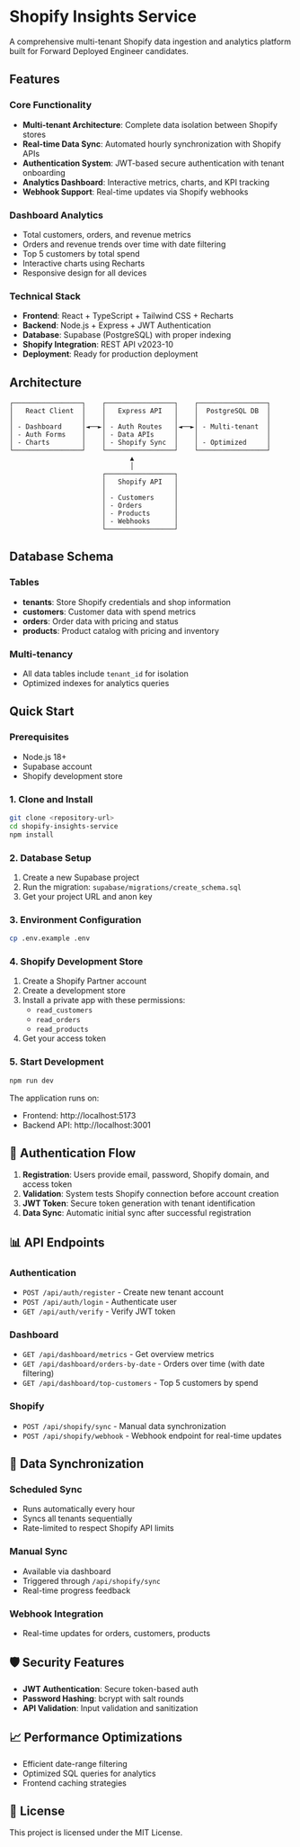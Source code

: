 # Shopify Insights Service

A comprehensive multi-tenant Shopify data ingestion and analytics platform built for Forward Deployed Engineer candidates.

## Features

### Core Functionality
- **Multi-tenant Architecture**: Complete data isolation between Shopify stores
- **Real-time Data Sync**: Automated hourly synchronization with Shopify APIs
- **Authentication System**: JWT-based secure authentication with tenant onboarding
- **Analytics Dashboard**: Interactive metrics, charts, and KPI tracking
- **Webhook Support**: Real-time updates via Shopify webhooks

### Dashboard Analytics
- Total customers, orders, and revenue metrics
- Orders and revenue trends over time with date filtering
- Top 5 customers by total spend
- Interactive charts using Recharts
- Responsive design for all devices

### Technical Stack
- **Frontend**: React + TypeScript + Tailwind CSS + Recharts
- **Backend**: Node.js + Express + JWT Authentication
- **Database**: Supabase (PostgreSQL) with proper indexing
- **Shopify Integration**: REST API v2023-10
- **Deployment**: Ready for production deployment

## Architecture

```
┌─────────────────┐    ┌─────────────────┐    ┌─────────────────┐
│   React Client  │    │   Express API   │    │  PostgreSQL DB  │
│                 │    │                 │    │                 │
│ - Dashboard     │◄──►│ - Auth Routes   │◄──►│ - Multi-tenant  │
│ - Auth Forms    │    │ - Data APIs     │    │                 │
│ - Charts        │    │ - Shopify Sync  │    │ - Optimized     │
└─────────────────┘    └─────────────────┘    └─────────────────┘
                              ▲
                              │
                       ┌─────────────────┐
                       │   Shopify API   │
                       │                 │
                       │ - Customers     │
                       │ - Orders        │
                       │ - Products      │
                       │ - Webhooks      │
                       └─────────────────┘
```

## Database Schema

### Tables
- **tenants**: Store Shopify credentials and shop information
- **customers**: Customer data with spend metrics
- **orders**: Order data with pricing and status
- **products**: Product catalog with pricing and inventory

### Multi-tenancy
- All data tables include `tenant_id` for isolation
- Optimized indexes for analytics queries

## Quick Start

### Prerequisites
- Node.js 18+
- Supabase account
- Shopify development store

### 1. Clone and Install
```bash
git clone <repository-url>
cd shopify-insights-service
npm install
```

### 2. Database Setup
1. Create a new Supabase project
2. Run the migration: `supabase/migrations/create_schema.sql`
3. Get your project URL and anon key

### 3. Environment Configuration
```bash
cp .env.example .env
```

### 4. Shopify Development Store
1. Create a Shopify Partner account
2. Create a development store
3. Install a private app with these permissions:
   - `read_customers`
   - `read_orders`
   - `read_products`
4. Get your access token

### 5. Start Development
```bash
npm run dev
```

The application runs on:
- Frontend: http://localhost:5173
- Backend API: http://localhost:3001

## 🔐 Authentication Flow

1. **Registration**: Users provide email, password, Shopify domain, and access token
2. **Validation**: System tests Shopify connection before account creation
3. **JWT Token**: Secure token generation with tenant identification
4. **Data Sync**: Automatic initial sync after successful registration

## 📊 API Endpoints

### Authentication
- `POST /api/auth/register` - Create new tenant account
- `POST /api/auth/login` - Authenticate user
- `GET /api/auth/verify` - Verify JWT token

### Dashboard
- `GET /api/dashboard/metrics` - Get overview metrics
- `GET /api/dashboard/orders-by-date` - Orders over time (with date filtering)
- `GET /api/dashboard/top-customers` - Top 5 customers by spend

### Shopify
- `POST /api/shopify/sync` - Manual data synchronization
- `POST /api/shopify/webhook` - Webhook endpoint for real-time updates

## 🔄 Data Synchronization

### Scheduled Sync
- Runs automatically every hour
- Syncs all tenants sequentially
- Rate-limited to respect Shopify API limits

### Manual Sync
- Available via dashboard
- Triggered through `/api/shopify/sync`
- Real-time progress feedback

### Webhook Integration
- Real-time updates for orders, customers, products

## 🛡️ Security Features

- **JWT Authentication**: Secure token-based auth
- **Password Hashing**: bcrypt with salt rounds
- **API Validation**: Input validation and sanitization


## 📈 Performance Optimizations

- Efficient date-range filtering
- Optimized SQL queries for analytics
- Frontend caching strategies

## 📄 License

This project is licensed under the MIT License.
